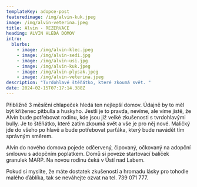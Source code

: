 ```yaml
---
templateKey: adopce-post
featuredimage: /img/alvin-kuk.jpeg
image: /img/alvin-veterina.jpeg
title: Alvin - REZERVACE
heading: ALVIN HLEDÁ DOMOV
intro:
  blurbs:
    - image: /img/alvin-klec.jpeg
    - image: /img/alvin-sedi.jpg
    - image: /img/alvin-usi.jpg
    - image: /img/alvin-kuk.jpeg
    - image: /img/alvin-plysak.jpeg
    - image: /img/alvin-veterina.jpeg
description: "Tvrdohlavé štěňátko, které zkoumá svět. "
date: 2024-02-15T07:17:14.388Z
---
```

Přibližně 3 měsíční chlapeček hledá ten nejlepší domov. Údajně by to měl být kříženec pitbulla a huskyho. Jestli je to pravda, nevíme, ale víme jistě, že Alvin bude potřebovat rodinu, kde jsou již velké zkušenosti s tvrdohlavými bully. Je to štěňátko, které zatím zkoumá svět a vše je pro něj nové. Maličký jde do všeho po hlavě a bude potřebovat parťáka, který bude navádět tím správným směrem.

Alvin do nového domova pojede odčervený, čipovaný, očkovaný na adopční smlouvu s adopčním poplatkem. Domů si poveze startovací balíček granulek MARP. Na novou rodinu čeká v Ústí nad Labem.

Pokud si myslíte, že máte dostatek zkušeností a hromadu lásky pro tohodle malého ďáblíka, tak se neváhejte ozvat na tel. 739 071 777.